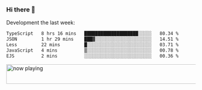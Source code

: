 ### Hi there 👋

Development the last week:
<!--START_SECTION:waka-->

```txt
TypeScript   8 hrs 16 mins   ████████████████████░░░░░   80.34 %
JSON         1 hr 29 mins    ███▓░░░░░░░░░░░░░░░░░░░░░   14.51 %
Less         22 mins         █░░░░░░░░░░░░░░░░░░░░░░░░   03.71 %
JavaScript   4 mins          ▒░░░░░░░░░░░░░░░░░░░░░░░░   00.78 %
EJS          2 mins          ░░░░░░░░░░░░░░░░░░░░░░░░░   00.36 %
```

<!--END_SECTION:waka-->

<!--
**JASONPANGGO/jasonpanggo** is a ✨ _special_ ✨ repository because its `README.md` (this file) appears on your GitHub profile.

Here are some ideas to get you started:

- 🔭 I’m currently working on ...
- 🌱 I’m currently learning ...
- 👯 I’m looking to collaborate on ...
- 🤔 I’m looking for help with ...
- 💬 Ask me about ...
- 📫 How to reach me: ...
- 😄 Pronouns: ...
- ⚡ Fun fact: ...
-->

<a href="https://volt.fm/user/q8yd9e79csfr57rt" target="_blank"><img src="https://spotify-badge-egoist.vercel.app/api/now-playing" width="540" height="52" alt="now playing"></a>
